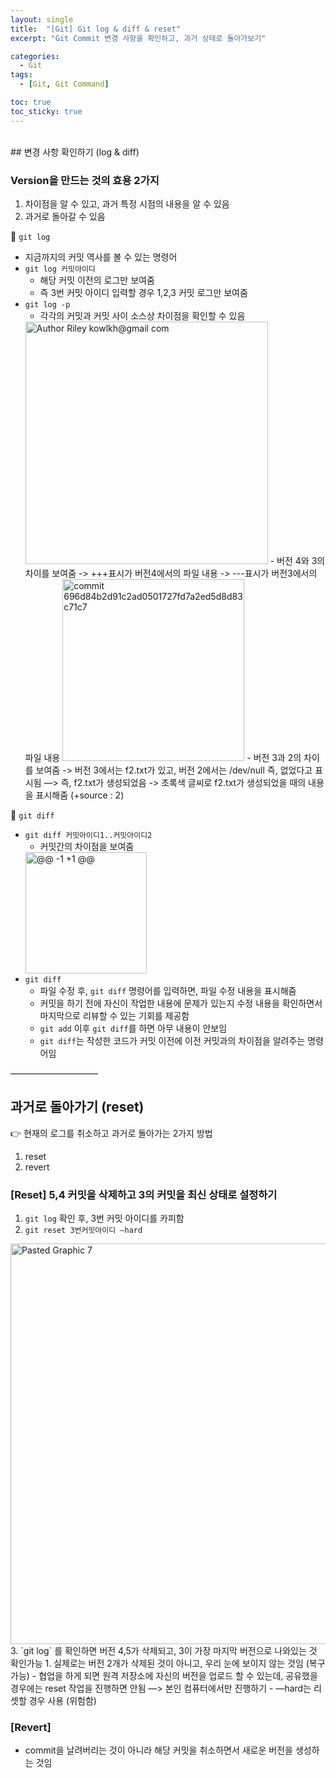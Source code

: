 ```yaml
---
layout: single
title:  "[Git] Git log & diff & reset"
excerpt: "Git Commit 변경 사항을 확인하고, 과거 상태로 돌아가보기"

categories:
  - Git
tags:
  - [Git, Git Command]

toc: true
toc_sticky: true
---
```


<br>
## 변경 사항 확인하기 (log & diff)

### Version을 만드는 것의 효용 2가지
1. 차이점을 알 수 있고, 과거 특정 시점의 내용을 알 수 있음
2. 과거로 돌아갈 수 있음

💫 `git log`
- 지금까지의 커밋 역사를 볼 수 있는 명령어
- `git log 커밋아이디`
    - 해당 커밋 이전의 로그만 보여줌
    - 즉 3번 커밋 아이디 입력할 경우 1,2,3 커밋 로그만 보여줌
- `git log -p`
    - 각각의 커밋과 커밋 사이 소스상 차이점을 확인할 수 있음
    <img width="388" alt="Author Riley kowlkh@gmail com" src="https://user-images.githubusercontent.com/100764055/156709234-fea7c449-26d6-48c1-8db6-e831253182d8.png">
    - 버전 4와 3의 차이를 보여줌
        -> +++표시가 버전4에서의 파일 내용
        -> ---표시가 버전3에서의 파일 내용
    <img width="291" alt="commit 696d84b2d91c2ad0501727fd7a2ed5d8d83c71c7" src="https://user-images.githubusercontent.com/100764055/156709290-f33f7359-1f5e-4dee-9293-25e327464f4d.png">
    - 버전 3과 2의 차이를 보여줌
        -> 버전 3에서는 f2.txt가 있고, 버전 2에서는 /dev/null 즉, 없었다고 표시됨 —> 즉, f2.txt가 생성되었음
        -> 초록색 글씨로 f2.txt가 생성되었을 때의 내용을 표시해줌 (+source : 2)

💫 `git diff`
- `git diff 커밋아이디1..커밋아이디2`
    - 커밋간의 차이점을 보여줌
    <img width="194" alt="@@ -1 +1 @@" src="https://user-images.githubusercontent.com/100764055/156709375-320bd259-f189-43fe-b9c6-a2e0d21c4df9.png">
- `git diff`
    - 파일 수정 후, `git diff` 명령어를 입력하면, 파일 수정 내용을 표시해줌
    - 커밋을 하기 전에 자신이 작업한 내용에 문제가 있는지 수정 내용을 확인하면서 마지막으로 리뷰할 수 있는 기회를 제공함
    - `git add` 이후 `git diff`를 하면 아무 내용이 안보임
    - `git diff`는 작성한 코드가 커밋 이전에 이전 커밋과의 차이점을 알려주는 명령어임

——————————

## 과거로 돌아가기 (reset)

👉 현재의 로그를 취소하고 과거로 돌아가는 2가지 방법
1. reset
2. revert

### [Reset] 5,4 커밋을 삭제하고 3의 커밋을 최신 상태로 설정하기
1. `git log` 확인 후, 3번 커밋 아이디를 카피함
2. `git reset 3번커밋아이디 —hard`
<img width="641" alt="Pasted Graphic 7" src="https://user-images.githubusercontent.com/100764055/156709183-5934ba3c-84c0-4eaf-b42f-86c022b24c3b.png">
3. `git log` 를 확인하면 버전 4,5가 삭제되고, 3이 가장 마지막 버전으로 나와있는 것 확인가능
    1. 실제로는 버전 2개가 삭제된 것이 아니고, 우리 눈에 보이지 않는 것임 (복구 가능)
- 협업을 하게 되면 원격 저장소에 자신의 버전을 업로드 할 수 있는데, 공유했을 경우에는 reset 작업을 진행하면 안됨 —> 본인 컴퓨터에서만 진행하기
- —hard는 리셋할 경우 사용 (위험함) 

### [Revert]
- commit을 날려버리는 것이 아니라 해당 커밋을 취소하면서 새로운 버전을 생성하는 것임

